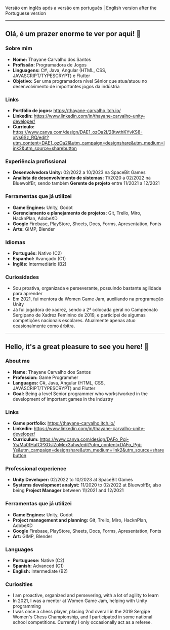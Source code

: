 Versão em inglês após a versão em português | English version after the Portuguese version

----------------------------------------------------------------------------------------------------------------------------------------------------------------------
## Olá, é um prazer enorme te ver por aqui! 👋

### Sobre mim
+ **Nome:** Thayane Carvalho dos Santos
+ **Profissão:** Programadora de Jogos
+ **Linguagens:** C#, Java, Angular (HTML, CSS, JAVASCRIPT/TYPESCRYPT) e Flutter
+ **Objetivo:** Ser uma programadora nível Sênior que atua/atuou no desenvolvimento de importantes jogos da indústria

### Links
+ **Portfólio de jogos:** https://thayane-carvalho.itch.io/
+ **Linkedin:** https://www.linkedin.com/in/thayane-carvalho-unity-developer/
+ **Currículo:** https://www.canva.com/design/DAE1_ozOa2I/28twthKYvKS8-xNs6Sz_RQ/edit?utm_content=DAE1_ozOa2I&utm_campaign=designshare&utm_medium=link2&utm_source=sharebutton

### Experiência profissional
+ **Desenvolvedora Unity:** 02/2022 a 10/2023 na SpaceBit Games
+ **Analista de desenvolvimento de sistemas:** 11/2020 a 02/2022 na BluewolfBr, sendo também **Gerente de projeto** entre 11/2021 a 12/2021

### Ferramentas que já utilizei
+ **Game Engines:** Unity, Godot
+ **Gerenciamento e planejamento de projetos:** Git, Trello, Miro, HacknPlan, AdobeXD
+ **Google** Firebase, PlayStore, Sheets, Docs, Forms, Apresentation, Fonts
+ **Arte:** GIMP, Blender

### Idiomas
+ **Português:** Nativo (C2)
+ **Espanhol:** Avançado (C1)
+ **Inglês:** Intermediário (B2)

### Curiosidades
+ Sou proativa, organizada e perseverante, possuindo bastante agilidade para aprender
+ Em 2021, fui mentora da Women Game Jam, auxiliando na programação Unity
+ Já fui jogadora de xadrez, sendo a 2ª colocada geral no Campeonato Sergipano de Xadrez Feminino de 2019, e participei de algumas competições nacionais escolares. Atualmente apenas atuo ocasionalmente como árbitra.

----------------------------------------------------------------------------------------------------------------------------------------------------------------------
## Hello, it's a great pleasure to see you here! 👋

### About me
+ **Name:** Thayane Carvalho dos Santos
+ **Profession:** Game Programmer
+ **Languages:** C#, Java, Angular (HTML, CSS, JAVASCRIPT/TYPESCRYPT) and Flutter
+ **Goal:** Being a level Senior programmer who works/worked in the development of important games in the industry

### Links
+ **Game portfolio:** https://thayane-carvalho.itch.io/
+ **Linkedin:** https://www.linkedin.com/in/thayane-carvalho-unity-developer/
+ **Curriculum:** https://www.canva.com/design/DAFo_Pgj-Ys/Ma0fHafCPXOslZoMex3uhw/edit?utm_content=DAFo_Pgj-Ys&utm_campaign=designshare&utm_medium=link2&utm_source=sharebutton

### Professional experience
+ **Unity Developer:** 02/2022 to 10/2023 at SpaceBit Games
+ **Systems development analyst:** 11/2020 to 02/2022 at BluewolfBr, also being **Project Manager** between 11/2021 and 12/2021
  
### Ferramentas que já utilizei
+ **Game Engines:** Unity, Godot
+ **Project management and planning:** Git, Trello, Miro, HacknPlan, AdobeXD
+ **Google** Firebase, PlayStore, Sheets, Docs, Forms, Apresentation, Fonts
+ **Art:** GIMP, Blender

### Languages
+ **Portuguese:** Native (C2)
+ **Spanish:** Advanced (C1)
+ **English:** Intermediate (B2)

### Curiosities
+ I am proactive, organized and persevering, with a lot of agility to learn
+ In 2021, I was a mentor at Women Game Jam, helping with Unity programming
+ I was once a chess player, placing 2nd overall in the 2019 Sergipe Women's Chess Championship, and I participated in some national school competitions. Currently I only occasionally act as a referee.
